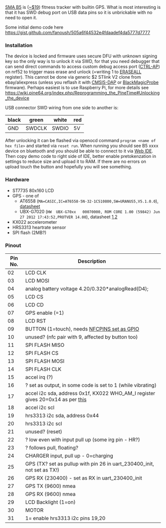 [SMA B5](https://www.smawatch.com/page411) is ([~$19](https://www.aliexpress.com/item/4000987225908.html)) fitness tracker with builtin GPS. What is most interesting is that it has SWD debug port on USB data pins so it is unbrickable with no need to open it.

Some initial demo code here https://gist.github.com/fanoush/505a6f44532e4fdaadef4da5777d7777

### Installation ###

The device is locked and firmware uses secure DFU with unknown signing key so the only way is to unlock it via SWD, for that you need debugger that can send direct commands to access custom debug access port ([CTRL-AP](https://infocenter.nordicsemi.com/topic/com.nordic.infocenter.nrf52832.ps.v1.1/dif.html?cp=4_2_0_15_1#concept_udr_mns_1s)) on nrf52 to trigger mass erase and unlock (=writing 1 to [ERASEALL](https://infocenter.nordicsemi.com/topic/com.nordic.infocenter.nrf52832.ps.v1.1/dif.html#register.ERASEALL) register). This cannot be done via generic $2 STlink V2 clone from ebay/aliexpress (unless you reflash it with [CMSIS-DAP](https://github.com/RadioOperator/STM32F103C8T6_CMSIS-DAP_SWO/tree/master/Doc/STLINK_V2A_V2B) or [BlackMagicProbe](https://github.com/blacksphere/blackmagic/tree/master/src/platforms/stlink) firmware). Perhaps easiest is to use Raspberry Pi, for more details see https://wiki.pine64.org/index.php/Reprogramming_the_PineTime#Unlocking_the_device

USB connector SWD wiring from one side to another is:

|black|green |white|red|
|-----|------|-----|---|
| GND |SWDCLK|SWDIO|5V |

After unlocking it can be flashed via openocd command `program <name of hex file>` and started via `reset run`. When running you should see B5 xxxx device on bluetooth and you should be able to connect to it via [Web IDE](https://www.espruino.com/ide/). Then copy demo code to right side of IDE, better enable pretokenzation in settings to reduce size and upload it to RAM. If there are no errors on upload touch the button and hopefully you will see something.

### Hardware ###

- ST7735 80x160 LCD
- GPS - one of
  - AT6558 (`MA=CASIC,IC=AT6558-5N-32-1C510800,SW=URANUS5,V5.1.0.0`), [datasheet](http://www.icofchina.com/d/file/xiazai/2016-12-05/b1be6f481cdf9d773b963ab30a2d11d8.pdf)
  - UBX-G7020 (`HW  UBX-G70xx   00070000, ROM CORE 1.00 (59842) Jun 27 2012 17:43:52,PROTVER 14.00`), datasheet [1](https://www.u-blox.com/sites/default/files/products/documents/UBX-G7020_ProductSummary_%28UBX-13003349%29.pdf),[2](http://innovictor.com/pdf/UBX-G7020-Kx_DataSheet_%28GPS%20G7-HW-12001%29_Confidential.pdf)
- KX022 accelerometer
- HRS3313 heartrate sensor
- SPI flash (2MB?)

### Pinout ###

| Pin No.  | Description |
| ------------- | ------------- |
| 02 | LCD CLK |
| 03 |LCD MOSI |
| 04 |analog battery voltage 4.20/0.320*analogRead(D4); |
| 05 |LCD CS |
| 06 |LCD CD |
| 07 |GPS enable (=1) |
| 08 |LCD RST |
| 09 |BUTTON (1=touch), needs [NFCPINS set as GPIO](https://infocenter.nordicsemi.com/topic/com.nordic.infocenter.nrf52832.ps.v1.1/uicr.html?cp=4_2_0_13_0_62#register.NFCPINS) |
| 10 |unused? (nfc pair with 9, affected by button too) |
| 11 |SPI FLASH MISO |
| 12 |SPI FLASH CS |
| 13 |SPI FLASH MOSI |
| 14 |SPI FLASH CLK |
| 15 |accel irq (?) |
| 16 |? set as output, in some code is set to 1 (while vibrating) |	
| 17 |accel i2c sda, address 0x1f, KX022 WHO_AM_I register gives 20=0x14 as per [this](https://kionixfs.azureedge.net/en/document/TN004-Power-On-Procedure.pdf) |
| 18 |accel i2c scl |
| 19 |hrs3313 i2c sda, address 0x44
| 20 |hrs3313 i2c scl |
| 21 |unused? (reset) |
| 22 |? low even with input pull up (some irg pin - HR?) |
| 23 |? follows pull, floating? |
| 24 |CHARGER input, pull up - 0=charging |
| 25 | GPS (TX? set as pullup with pin 26 in uart_230400_init, not set as TX!) |
| 26 | GPS RX (230400) - set as RX in uart_230400_init|
| 27 | GPS TX (9600) nmea |
| 28 | GPS RX (9600) nmea|
| 29 | LCD Backlight (1=on) |
| 30 | MOTOR |
| 31 | 1= enable hrs3313 i2c pins 19,20 |
